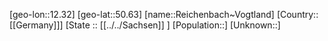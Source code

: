 ﻿---
location: [50.63,12.32]
mapzoom: [7,12] 
mapmarker: city 
type: City
tags:
- geo/City


SpocWebEntityId: 33686
isDeleted: false
confidential: public

---
[geo-lon::12.32]
[geo-lat::50.63]
[name::Reichenbach~Vogtland]
[Country::[[Germany]]]
[State :: [[../../Sachsen]] ]
[Population::]
[Unknown::]

